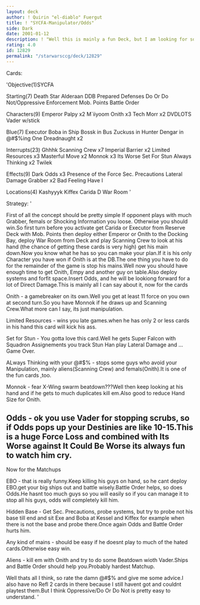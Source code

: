 ```yaml
---
layout: deck
author: ! Quirin "el-diablo" Fuergut
title: ! "SYCFA-Manipulator/Odds"
side: Dark
date: 2001-01-12
description: ! "Well this is mainly a fun Deck, but I am looking for some advice to improve it."
rating: 4.0
id: 12829
permalink: "/starwarsccg/deck/12829"
---
```

Cards: 

'Objective(1)SYCFA

Starting(7)
Death Star
Alderaan
DDB
Prepared Defenses
Do Or Do Not/Oppressive Enforcement
Mob. Points
Battle Order

Characters(9)
Emperor Palpy x2
M`iiyoom Onith x3
Tech Morr x2
DVDLOTS
Vader w/stick

Blue(7)
Executor
Boba in Ship
Bossk in Bus
Zuckuss in Hunter
Dengar in @#$%ing One
Dreadnaught x2

Interrupts(23)
Ghhhk
Scanning Crew x7
Imperial Barrier x2
Limited Resources x3
Masterful Move x2
Monnok x3
Its Worse
Set For Stun
Always Thinking x2
Twilek

Effects(9)
Dark Odds x3
Presence of the Force
Sec. Precautions
Lateral Damage
Grabber x2
Bad Feeling Have I

Locations(4)
Kashyyyk
Kiffex
Carida
D War Room '

Strategy: '

First of all the concept should be pretty simple
If opponent plays with much Grabber, femals or Shocking Information you loose.
Otherwise you should win.So first turn before you activate get Carida or Executor from Reserve Deck with Mob. Points then deploy either Emperor or Onith to the Docking Bay, deploy War Room from Deck and play Scanning Crew to look at his hand (the chance of getting these cards is very high) get his main down.Now you know what he has so you can make your plan.If it is his only Character you have won if Onith is at the DB.The one thing you have to do for the remainder of the game is stop his mains.Well now you should have enough time to get Onith, Empy and another guy on table.Also deploy systems and forfit space.Insert Odds, and he will be lookiong forward for a lot of Direct Damage.This is mainly all I can say about it, now for the cards

Onith - a gamebreaker on its own.Well you get at least 11 force on you own  at second turn.So you have Monnok if he draws up and Scanning Crew.What more can I say, its just manipulation.

Limited Resources - wins you late games.when he has only 2 or less cards in his hand this card will kick his ass.

Set for Stun - You gotta love this card.Well he gets Super Falcon with Squadron Assignements you track Stun Han play Lateral Damage and ... Game Over.

ALways Thinking with your @#$% - stops some guys who avoid your Manipulation, mainly aliens(Scanning Crew) and femals(Onith).It is one of the fun cards ,too.

Monnok - fear X-Wing swarm beatdown???Well then keep looking at his hand and if he gets to much duplicates kill em.Also good to reduce Hand Size for Onith.

Odds - ok you use Vader for stopping scrubs, so if Odds pops up your Destinies are like 10-15.This is a huge Force Loss and combined with Its Worse against It Could Be Worse its always fun to watch him cry.
--------------------------------------------------
Now for the Matchups

EBO - that is really funny.Keep killing his guys on hand, so he cant deploy EBO.get your big ships out and battle wisely.Battle Order helps, so does Odds.He hasnt too much guys so you will easily so if you can manage it to stop all his guys, odds will completely kill him.

Hidden Base - Get Sec. Precautions, probe systems, but try to probe not his base till end and sit Exe and Boba at Kessel and Kiffex for example when there is not the base and probe there.Once again Odds and Battle Order hurts him.

Any kind of mains - should be easy if he doesnt play to much of the hated cards.Otherwise easy win.

Aliens - kill em with Onith and try to do some Beatdown wioth Vader.Ships and Battle Order should help you.Probably hardest Matchup.


Well thats all I think, so rate the damn @#$% and give me some advice.I also have no Refl 2 cards in there because I still havent got and couldnt playtest them.But I think Oppressive/Do Or Do Not is pretty easy to understand.
'
